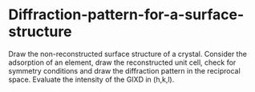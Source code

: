 # Diffraction-pattern-for-a-surface-structure
Draw the non-reconstructed surface structure of a crystal. Consider the adsorption of an element, draw the reconstructed unit cell, check for symmetry conditions and draw the diffraction pattern in the reciprocal space. Evaluate the intensity of the GIXD in (h,k,l).
